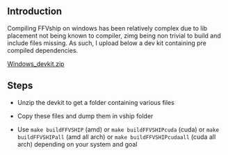 ## Introduction

Compiling FFVship on windows has been relatively complex due to lib placement not being known to compiler, zimg being non trivial to build and include files missing. As such, I upload below a dev kit containing pre compiled dependencies.

[Windows_devkit.zip]([Windows_devkit](/attachments/cec83fa2-b410-4c25-9882-47e5460d1afa))

## Steps

- Unzip the devkit to get a folder containing various files

- Copy these files and dump them in vship folder

- Use `make buildFFVSHIP` (amd) or `make buildFFVSHIPcuda` (cuda) or `make buildFFVSHIPall` (amd all arch) or `make buildFFVSHIPcudaall` (cuda all arch) depending on your system and goal

